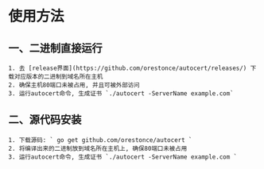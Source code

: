 # 使用方法

## 一、二进制直接运行
    1. 去 [release界面](https://github.com/orestonce/autocert/releases/) 下载对应版本的二进制到域名所在主机
    2. 确保主机80端口未被占用, 并且可被外部访问
    3. 运行autocert命令, 生成证书 `./autocert -ServerName example.com`
## 二、源代码安装
    1. 下载源码: ` go get github.com/orestonce/autocert `
    2. 将编译出来的二进制放到域名所在主机上, 确保80端口未被占用
    3. 运行autocert命令, 生成证书 `./autocert -ServerName example.com `
